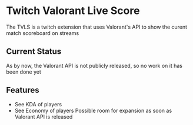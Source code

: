 # Twitch Valorant Live Score

The TVLS is a twitch extension that uses Valorant's API to show the curent match scoreboard on streams


## Current Status

As by now, the Valorant API is not publicly released, so no work on it has been done yet

## Features
- See KDA of players
- See Economy of players 
 Possible room for expansion as soon as Valorant API is released

